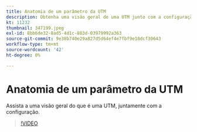 ```yaml
---
title: Anatomia de um parâmetro da UTM
description: Obtenha uma visão geral de uma UTM junto com a configuração. Eles devem ter entre 60 e 160 caracteres.
kt: 11232
thumbnail: 347199.jpeg
exl-id: 8bb6de32-8ad5-4d1c-883d-03979992a363
source-git-commit: 9e38b740e29a827d5d64ef4e7fbf9e18dcf30643
workflow-type: tm+mt
source-wordcount: '42'
ht-degree: 0%

---
```


# Anatomia de um parâmetro da UTM

Assista a uma visão geral do que é uma UTM, juntamente com a configuração.

>[!VIDEO](https://video.tv.adobe.com/v/347199/?quality=12&learn=on)
